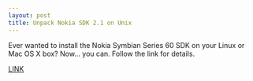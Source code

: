 ```yaml
---
layout: post
title: Unpack Nokia SDK 2.1 on Unix
---
```



Ever wanted to install the Nokia Symbian Series 60 SDK on your Linux or Mac OS X box? Now... you can. Follow the link for details.

<a href="/dev/symbian/unpack/">LINK</a>
